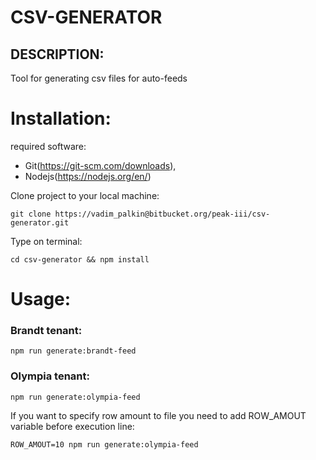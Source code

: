 # CSV-GENERATOR

## DESCRIPTION:

Tool for generating csv files for auto-feeds


# Installation:
 required software: 
 - Git(https://git-scm.com/downloads), 
 - Nodejs(https://nodejs.org/en/)

Clone project to your local machine: 
```
git clone https://vadim_palkin@bitbucket.org/peak-iii/csv-generator.git
```

Type on terminal:
 ```
cd csv-generator && npm install 
 ```   

# Usage:

### Brandt tenant:
  ```
npm run generate:brandt-feed
  ```

### Olympia tenant:
 ```
npm run generate:olympia-feed
 ```

If you want to specify row amount to file you need to add ROW_AMOUT variable before execution line:
```
ROW_AMOUT=10 npm run generate:olympia-feed
```
